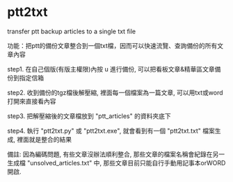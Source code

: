 # ptt2txt
transfer ptt backup articles to a single txt file

功能：把ptt的備份文章整合到一個txt檔，因而可以快速流覽、查詢備份的所有文章內容

step1. 在自己個版(有版主權限)內按 u 進行備份, 可以把看板文章&精華區文章備份到指定信箱

step2. 收到備份的tgz檔後解壓縮, 裡面每一個檔案為一篇文章, 可以用txt或word打開來直接看內容

step3. 把解壓縮後的文章檔放到 "ptt_articles" 的資料夾底下

step4. 執行 "ptt2txt.py" 或 "ptt2txt.exe", 就會看到有一個 "ptt2txt.txt" 檔案生成, 裡面就是整合的結果

備註: 因為編碼問題, 有些文章沒辦法順利整合, 那些文章的檔案名稱會紀錄在另一生成檔 "unsolved_articles.txt" 中, 那些文章目前只能自行手動用記事本orWORD開啟.
